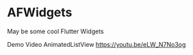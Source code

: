 # AFWidgets
May be some cool Flutter Widgets

Demo Video
AnimatedListView
https://youtu.be/eLW_N7No3og

